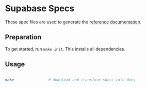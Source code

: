 # Supabase Specs

These spec files are used to generate the [reference documentation](https://supabase.com/docs/reference).

## Preparation

To get started, run `make init`. This installs all dependencies.

## Usage

```bash

make                # download and transform specs into docs

```
